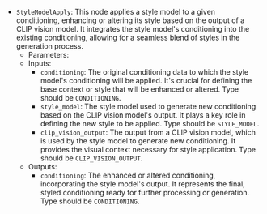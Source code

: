 - `StyleModelApply`: This node applies a style model to a given conditioning, enhancing or altering its style based on the output of a CLIP vision model. It integrates the style model's conditioning into the existing conditioning, allowing for a seamless blend of styles in the generation process.
    - Parameters:
    - Inputs:
        - `conditioning`: The original conditioning data to which the style model's conditioning will be applied. It's crucial for defining the base context or style that will be enhanced or altered. Type should be `CONDITIONING`.
        - `style_model`: The style model used to generate new conditioning based on the CLIP vision model's output. It plays a key role in defining the new style to be applied. Type should be `STYLE_MODEL`.
        - `clip_vision_output`: The output from a CLIP vision model, which is used by the style model to generate new conditioning. It provides the visual context necessary for style application. Type should be `CLIP_VISION_OUTPUT`.
    - Outputs:
        - `conditioning`: The enhanced or altered conditioning, incorporating the style model's output. It represents the final, styled conditioning ready for further processing or generation. Type should be `CONDITIONING`.
